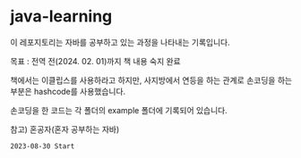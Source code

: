 # java-learning

이 레포지토리는 자바를 공부하고 있는 과정을 나타내는 기록입니다.

목표 : 전역 전(2024. 02. 01)까지 책 내용 숙지 완료 

책에서는 이클립스를 사용하라고 하지만, 사지방에서 연등을 하는 관계로 손코딩을 하는 부분은 hashcode를 사용했습니다.

손코딩을 한 코드는 각 폴더의 example 폴더에 기록되어 있습니다.

참고) 혼공자(혼자 공부하는 자바)

``2023-08-30 Start``
